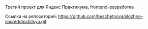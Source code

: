 Третий проект для Яндекс Практикума, frontend-разработка

Ссылка на репозиторий: https://github.com/beschetnova/slozhno-sosredotochitsya.git
